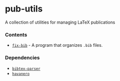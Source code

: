 # pub-utils

A collection of utilities for managing LaTeX publications

### Contents

- [`fix-bib`](./fix-bib) - A program that organizes `.bib` files.

### Dependencies
- [`bibtex-parser`](https://github.com/sciunto-org/python-bibtexparser)
- [`havanero`](https://github.com/sckott/habanero)